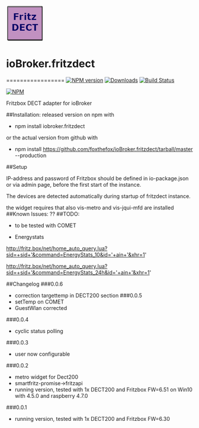![Logo](admin/fritzdect_logo.png)
# ioBroker.fritzdect
=================
[![NPM version](http://img.shields.io/npm/v/iobroker.fritzdect.svg)](https://www.npmjs.com/package/iobroker.fritzdect)
[![Downloads](https://img.shields.io/npm/dm/iobroker.fritzdect.svg)](https://www.npmjs.com/package/iobroker.fritzdect)
[![Build Status](https://travis-ci.org/foxthefox/ioBroker.fritzdect.svg?branch=master)](https://travis-ci.org/foxthefox/ioBroker.fritzdect)

[![NPM](https://nodei.co/npm/iobroker.fritzdect.png?downloads=true)](https://nodei.co/npm/iobroker.fritzdect/)

Fritzbox DECT adapter for ioBroker

##Installation:
released version on npm with 
* npm install iobroker.fritzdect

or the actual version from github with 

* npm install https://github.com/foxthefox/ioBroker.fritzdect/tarball/master --production

##Setup

IP-address and password of Fritzbox should be defined in io-package.json or via admin page, before the first start of the instance.

The devices are detected automatically during startup of fritzdect instance.

the widget requires that also vis-metro and vis-jqui-mfd are installed
##Known Issues:
??
##TODO:
* to be tested with COMET

* Energystats

http://fritz.box/net/home_auto_query.lua?sid=+sid+'&command=EnergyStats_10&id='+ain+'&xhr=1'

http://fritz.box/net/home_auto_query.lua?sid=+sid+'&command=EnergyStats_24h&id='+ain+'&xhr=1'

##Changelog
###0.0.6
* correction targettemp in DECT200 section
###0.0.5
* setTemp on COMET
* GuestWlan corrected

###0.0.4
* cyclic status polling

###0.0.3
* user now configurable

###0.0.2
* metro widget for Dect200
* smartfritz-promise->fritzapi
* running version, tested with 1x DECT200 and Fritzbox FW=6.51 on Win10 with 4.5.0 and raspberry 4.7.0

###0.0.1
* running version, tested with 1x DECT200 and Fritzbox FW=6.30
